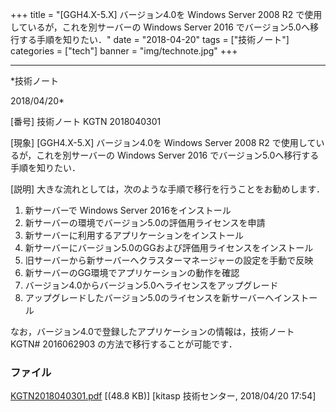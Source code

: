 ﻿+++
title = "[GGH4.X-5.X] バージョン4.0を Windows Server 2008 R2 で使用しているが，これを別サーバーの Windows Server 2016 でバージョン5.0へ移行する手順を知りたい．"
date = "2018-04-20"
tags = ["技術ノート"]
categories = ["tech"]
banner = "img/technote.jpg"
+++

-----------------------------------------------------------------------------------------------------------------------------

*技術ノート

2018/04/20*


[番号]
技術ノート KGTN 2018040301

[現象]
[GGH4.X-5.X] バージョン4.0を Windows Server 2008 R2
で使用しているが，これを別サーバーの Windows Server 2016
でバージョン5.0へ移行する手順を知りたい．

[説明]
大きな流れとしては，次のような手順で移行を行うことをお勧めします．

1. 新サーバーで Windows Server 2016をインストール
2. 新サーバーの環境でバージョン5.0の評価用ライセンスを申請
3. 新サーバーに利用するアプリケーションをインストール
4. 新サーバーにバージョン5.0のGGおよび評価用ライセンスをインストール
5. 旧サーバーから新サーバーへクラスターマネージャーの設定を手動で反映
6. 新サーバーのGG環境でアプリケーションの動作を確認
7. バージョン4.0からバージョン5.0へライセンスをアップグレード
8. アップグレードしたバージョン5.0のライセンスを新サーバーへインストール

なお，バージョン4.0で登録したアプリケーションの情報は，技術ノート KGTN#
2016062903 の方法で移行することが可能です．


### ファイル

 
 


[KGTN2018040301.pdf](http://techreport.kitasp.net/attachments/download/4008/KGTN2018040301.pdf)
 [(48.8 KB)] [kitasp 技術センター, 2018/04/20
17:54]


 


 

